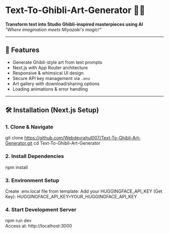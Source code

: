 # Text-To-Ghibli-Art-Generator 🌿🎨  
**Transform text into Studio Ghibli-inspired masterpieces using AI**  
*"Where imagination meets Miyazaki's magic!"*  

---

## 🌟 Features  
- Generate Ghibli-style art from text prompts  
- Next.js with App Router architecture  
- Responsive & whimsical UI design  
- Secure API key management via `.env`  
- Art gallery with download/sharing options  
- Loading animations & error handling  

---

## 🛠️ Installation (Next.js Setup)  

### 1. Clone & Navigate  
git clone https://github.com/Webdevrahul007/Text-To-Ghibli-Art-Generator.git
cd Text-To-Ghibli-Art-Generator 

### 2. Install Dependencies
npm install

### 3. Environment Setup
Create .env.local file from template:
Add your HUGGINGFACE_API_KEY (Get Key): HUGGINGFACE_API_KEY=YOUR_HUGGINGFACE_API_KEY
 
### 4. Start Development Server
npm run dev  
Access at: http://localhost:3000
